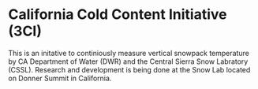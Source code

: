 # California Cold Content Initiative (3CI)
This is an initative to continiously measure vertical snowpack temperature by CA Department of Water (DWR) and the Central Sierra Snow Labratory (CSSL). 
Research and development is being done at the Snow Lab located on Donner Summit in California. 
